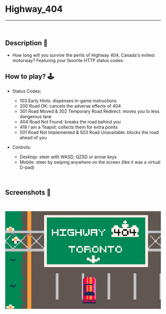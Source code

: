 # **Highway_404** 

---

<br>

## **Description 📃**
- How long will you survive the perils of Highway 404, Canada's evilest motorway? Featuring your favorite HTTP status codes:

## **How to play? 🕹️**

- Status Codes;
	- 103 Early Hints: dispenses in-game instructions
	- 200 Road OK: cancels the adverse effects of 404
	- 301 Road Moved & 302 Temporary Road Redirect: moves you to less dangerous lane
	- 404 Road Not Found: breaks the road behind you
	- 418 I am a Teapot: collects them for extra points
	- 501 Road Not Implemented & 503 Road Unavailable: blocks the road ahead of you
	
- Controls:
	- Desktop: steer with WASD, QZSD or arrow keys
	- Mobile: steer by swiping anywhere on the screen (like it was a virtual D-pad)


<br>

## **Screenshots 📸**

<br>

![image](../../assets/images/Highway_404.jpg)

<br>
